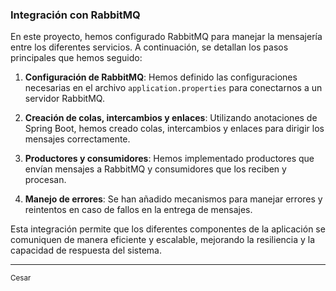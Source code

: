 ### Integración con RabbitMQ

En este proyecto, hemos configurado RabbitMQ para manejar la mensajería entre los diferentes servicios. A continuación, se detallan los pasos principales que hemos seguido:

1. **Configuración de RabbitMQ**: Hemos definido las configuraciones necesarias en el archivo `application.properties` para conectarnos a un servidor RabbitMQ.

2. **Creación de colas, intercambios y enlaces**: Utilizando anotaciones de Spring Boot, hemos creado colas, intercambios y enlaces para dirigir los mensajes correctamente.

3. **Productores y consumidores**: Hemos implementado productores que envían mensajes a RabbitMQ y consumidores que los reciben y procesan.

4. **Manejo de errores**: Se han añadido mecanismos para manejar errores y reintentos en caso de fallos en la entrega de mensajes.

Esta integración permite que los diferentes componentes de la aplicación se comuniquen de manera eficiente y escalable, mejorando la resiliencia y la capacidad de respuesta del sistema.

---

<sub>Cesar </sub>